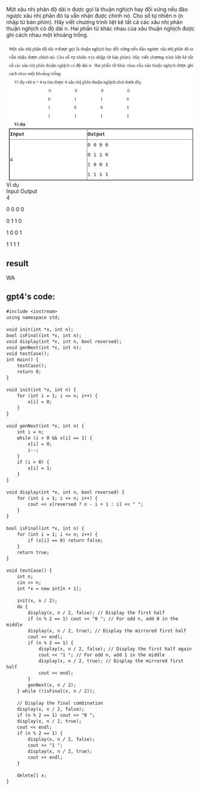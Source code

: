 Một xâu nhị phân độ dài n được gọi là thuận nghịch hay đối xứng nếu đảo ngược xâu nhị phân đó ta vẫn nhận được chính nó. Cho số tự nhiên n (n nhập từ bàn phím). Hãy viết chương trình liệt kê tất cả các xâu nhị phân thuận nghịch có độ dài n.  Hai phần tử khác nhau của xâu thuận nghịch được ghi cách nhau một khoảng trống.

![Alt text](image.png)
Ví dụ\
Input 	Output\
4 	

0 0 0 0

0 1 1 0

1 0 0 1

1 1 1 1
## result
WA

## gpt4's code:
```
#include <iostream>
using namespace std;

void init(int *x, int n);
bool isFinal(int *x, int n);
void display(int *x, int n, bool reversed);
void genNext(int *x, int n);
void testCase();
int main() {
    testCase();
    return 0;
}

void init(int *x, int n) {
    for (int i = 1; i <= n; i++) {
        x[i] = 0;
    }
}

void genNext(int *x, int n) {
    int i = n;
    while (i > 0 && x[i] == 1) {
        x[i] = 0;
        i--;
    }
    if (i > 0) {
        x[i] = 1;
    }
}

void display(int *x, int n, bool reversed) {
    for (int i = 1; i <= n; i++) {
        cout << x[reversed ? n - i + 1 : i] << " ";
    }
}

bool isFinal(int *x, int n) {
    for (int i = 1; i <= n; i++) {
        if (x[i] == 0) return false;
    }
    return true;
}

void testCase() {
    int n;
    cin >> n;
    int *x = new int[n + 1];

    init(x, n / 2);
    do {
        display(x, n / 2, false); // Display the first half
        if (n % 2 == 1) cout << "0 "; // For odd n, add 0 in the middle
        display(x, n / 2, true); // Display the mirrored first half
        cout << endl;
        if (n % 2 == 1) {
            display(x, n / 2, false); // Display the first half again
            cout << "1 "; // For odd n, add 1 in the middle
            display(x, n / 2, true); // Display the mirrored first half
            cout << endl;
        }
        genNext(x, n / 2);
    } while (!isFinal(x, n / 2));

    // Display the final combination
    display(x, n / 2, false);
    if (n % 2 == 1) cout << "0 ";
    display(x, n / 2, true);
    cout << endl;
    if (n % 2 == 1) {
        display(x, n / 2, false);
        cout << "1 ";
        display(x, n / 2, true);
        cout << endl;
    }

    delete[] x;
}

```